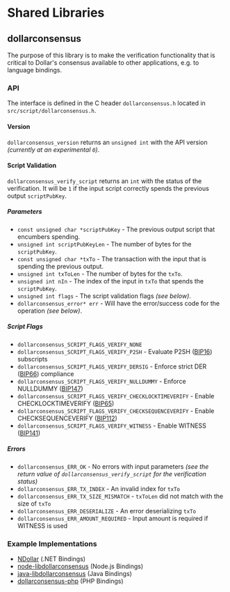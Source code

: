 Shared Libraries
================

## dollarconsensus

The purpose of this library is to make the verification functionality that is critical to Dollar's consensus available to other applications, e.g. to language bindings.

### API

The interface is defined in the C header `dollarconsensus.h` located in  `src/script/dollarconsensus.h`.

#### Version

`dollarconsensus_version` returns an `unsigned int` with the API version *(currently at an experimental `0`)*.

#### Script Validation

`dollarconsensus_verify_script` returns an `int` with the status of the verification. It will be `1` if the input script correctly spends the previous output `scriptPubKey`.

##### Parameters
- `const unsigned char *scriptPubKey` - The previous output script that encumbers spending.
- `unsigned int scriptPubKeyLen` - The number of bytes for the `scriptPubKey`.
- `const unsigned char *txTo` - The transaction with the input that is spending the previous output.
- `unsigned int txToLen` - The number of bytes for the `txTo`.
- `unsigned int nIn` - The index of the input in `txTo` that spends the `scriptPubKey`.
- `unsigned int flags` - The script validation flags *(see below)*.
- `dollarconsensus_error* err` - Will have the error/success code for the operation *(see below)*.

##### Script Flags
- `dollarconsensus_SCRIPT_FLAGS_VERIFY_NONE`
- `dollarconsensus_SCRIPT_FLAGS_VERIFY_P2SH` - Evaluate P2SH ([BIP16](https://github.com/dollar/bips/blob/master/bip-0016.mediawiki)) subscripts
- `dollarconsensus_SCRIPT_FLAGS_VERIFY_DERSIG` - Enforce strict DER ([BIP66](https://github.com/dollar/bips/blob/master/bip-0066.mediawiki)) compliance
- `dollarconsensus_SCRIPT_FLAGS_VERIFY_NULLDUMMY` - Enforce NULLDUMMY ([BIP147](https://github.com/dollar/bips/blob/master/bip-0147.mediawiki))
- `dollarconsensus_SCRIPT_FLAGS_VERIFY_CHECKLOCKTIMEVERIFY` - Enable CHECKLOCKTIMEVERIFY ([BIP65](https://github.com/dollar/bips/blob/master/bip-0065.mediawiki))
- `dollarconsensus_SCRIPT_FLAGS_VERIFY_CHECKSEQUENCEVERIFY` - Enable CHECKSEQUENCEVERIFY ([BIP112](https://github.com/dollar/bips/blob/master/bip-0112.mediawiki))
- `dollarconsensus_SCRIPT_FLAGS_VERIFY_WITNESS` - Enable WITNESS ([BIP141](https://github.com/dollar/bips/blob/master/bip-0141.mediawiki))

##### Errors
- `dollarconsensus_ERR_OK` - No errors with input parameters *(see the return value of `dollarconsensus_verify_script` for the verification status)*
- `dollarconsensus_ERR_TX_INDEX` - An invalid index for `txTo`
- `dollarconsensus_ERR_TX_SIZE_MISMATCH` - `txToLen` did not match with the size of `txTo`
- `dollarconsensus_ERR_DESERIALIZE` - An error deserializing `txTo`
- `dollarconsensus_ERR_AMOUNT_REQUIRED` - Input amount is required if WITNESS is used

### Example Implementations
- [NDollar](https://github.com/NicolasDorier/NDollar/blob/master/NDollar/Script.cs#L814) (.NET Bindings)
- [node-libdollarconsensus](https://github.com/bitpay/node-libdollarconsensus) (Node.js Bindings)
- [java-libdollarconsensus](https://github.com/dexX7/java-libdollarconsensus) (Java Bindings)
- [dollarconsensus-php](https://github.com/Bit-Wasp/dollarconsensus-php) (PHP Bindings)
